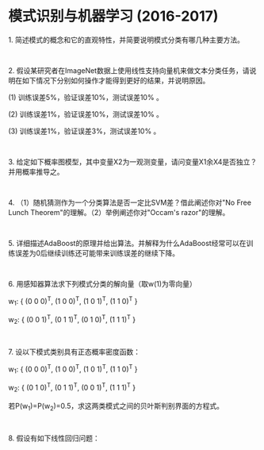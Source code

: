 # 模式识别与机器学习 (2016-2017)

<p align="left">1. 简述模式的概念和它的直观特性，并简要说明模式分类有哪几种主要方法。</p>

` `


<p align="left">2. 假设某研究者在ImageNet数据上使用线性支持向量机来做文本分类任务，请说明在如下情况下分别如何操作才能得到更好的结果，并说明原因。</p>

(1) 训练误差5%，验证误差10%，测试误差10% 。

(2) 训练误差1%，验证误差10%，测试误差10% 。

(3) 训练误差1%，验证误差3%，测试误差10% 。

` `

<p align="left">3. 给定如下概率图模型，其中变量X2为一观测变量，请问变量X1余X4是否独立？并用概率推导之。</p>

` `

<p align="left">4. （1）随机猜测作为一个分类算法是否一定比SVM差？借此阐述你对"No Free Lunch Theorem"的理解。（2）举例阐述你对"Occam's razor"的理解。</p>

` `

<p align="left">5. 详细描述AdaBoost的原理并给出算法。并解释为什么AdaBoost经常可以在训练误差为0后继续训练还可能带来训练误差的继续下降。</p>

` `

<p align="left">6. 用感知器算法求下列模式分类的解向量（取w(1)为零向量）</p>
  
  w<sub>1</sub>: { (0 0 0)<sup>T</sup>, (1 0 0)<sup>T</sup>, (1 0 1)<sup>T</sup>, (1 1 0)<sup>T</sup> }
  
  w<sub>2</sub>: { (0 0 1)<sup>T</sup>, (0 1 1)<sup>T</sup>, (0 1 0)<sup>T</sup>, (1 1 1)<sup>T</sup> }

` `

<p align="left">7. 设以下模式类别具有正态概率密度函数：</p>
  
  w<sub>1</sub>: { (0 0 0)<sup>T</sup>, (1 0 0)<sup>T</sup>, (1 0 1)<sup>T</sup>, (1 1 0)<sup>T</sup> }
  
  w<sub>2</sub>: { (0 1 0)<sup>T</sup>, (0 1 1)<sup>T</sup>, (0 0 1)<sup>T</sup>, (1 1 1)<sup>T</sup> }
  
  若P(w<sub>1</sub>)=P(w<sub>2</sub>)=0.5，求这两类模式之间的贝叶斯判别界面的方程式。
  
  ` `
  
<p align="left">8. 假设有如下线性回归问题：</p>
